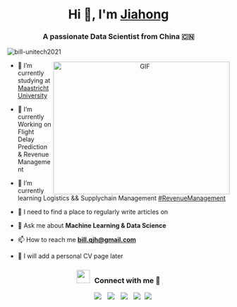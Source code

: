 <h1 align="center">Hi 👋, I'm <a href="https://bill-unitech2021.github.io/Me.io/" target="blank">
Jiahong</a></h1>
<h3 align="center">A passionate Data Scientist from China &#127464;&#127475;</h3>

<p align="left"> <img src="https://komarev.com/ghpvc/?username=bill-unitech2021&label=Profile%20views&color=0e75b6&style=flat" alt="bill-unitech2021" /> </p>

<a target="_blank" align="center">
  <img align="right" top="500" height="300" width="400" alt="GIF" src="https://media.giphy.com/media/SWoSkN6DxTszqIKEqv/giphy.gif">
</a>


- 🔭 I’m currently studying at <a href="https://www.maastrichtuniversity.nl/" target="blank">Maastricht University</a>

- 🌱 I’m currently Working on Flight Delay Prediction & Revenue Management

- 🌱 I’m currently learning Logistics && Supplychain Management <a href="https://github.com/topics/revenue-management" target="blank">#RevenueManagement</a>

- 📝 I need to find a place to regularly write articles on 

- 💬 Ask me about **Machine Learning & Data Science**

- 📫 How to reach me **bill.qjh@gmail.com**

- 📄 I will add a personal CV page later


<h3 align="center" > <img src="https://media.giphy.com/media/iY8CRBdQXODJSCERIr/giphy.gif" width="30" height="30" style="margin-right: 10px;">Connect with me 🤝 </h3>

<p align="center">

 <div align="center"  class="icons-social" style="margin-left: 10px;">
        <a style="margin-left: 10px;"  target="_blank" href="https://www.linkedin.com/in/jiahong-que-215428258/">
			<img src="https://img.icons8.com/doodle/40/000000/linkedin--v2.png"></a>
        <a style="margin-left: 10px;" target="_blank" href="https://github.com/bill-unitech2021">
		    <img src="https://img.icons8.com/doodle/40/000000/github--v1.png"></a>
        <a style="margin-left: 10px;" target="_blank" href="https://www.instagram.com/bill_qjh1987/">
			<img src="https://img.icons8.com/doodle/40/000000/instagram-new--v2.png"></a>
		<a style="margin-left: 10px;" target="_blank" href="https://www.youtube.com/channel/UCtU_gOiBfRhC-Pi1rJ-fRUA">
			<img src="https://img.icons8.com/doodle/1x/youtube--v2.png" ></a>
		<a style="margin-left: 5px;" target="_blank" href="https://google.com">
			<img src="https://img.icons8.com/resume" ></a>
      </div>

</p>